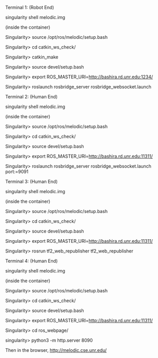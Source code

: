 Terminal 1: (Robot End)

singularity shell melodic.img

(inside the container)

Singularity> source /opt/ros/melodic/setup.bash

Singularity> cd catkin_ws_check/

Singularity> catkin_make

Singularity> source devel/setup.bash

Singularity> export ROS_MASTER_URI=http://bashira.rd.unr.edu:1234/

Singularity> roslaunch rosbridge_server rosbridge_websocket.launch

Terminal 2: (Human End)

singularity shell melodic.img

(inside the container)

Singularity> source /opt/ros/melodic/setup.bash

Singularity> cd catkin_ws_check/

Singularity> source devel/setup.bash

Singularity> export ROS_MASTER_URI=http://bashira.rd.unr.edu:11311/

Singularity> roslaunch rosbridge_server rosbridge_websocket.launch port:=9091


Terminal 3: (Human End)

singularity shell melodic.img

(inside the container)

Singularity> source /opt/ros/melodic/setup.bash

Singularity> cd catkin_ws_check/

Singularity> source devel/setup.bash

Singularity> export ROS_MASTER_URI=http://bashira.rd.unr.edu:11311/

Singularity> rosrun tf2_web_republisher tf2_web_republisher


Terminal 4: (Human End)

singularity shell melodic.img

(inside the container)

Singularity> source /opt/ros/melodic/setup.bash

Singularity> cd catkin_ws_check/

Singularity> source devel/setup.bash

Singularity> export ROS_MASTER_URI=http://bashira.rd.unr.edu:11311/

Singularity> cd ros_webpage/

singularity> python3 -m http.server 8090


Then in the browser, http://melodic.cse.unr.edu/
 
